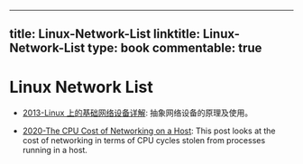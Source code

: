 
---
title: Linux-Network-List
linktitle: Linux-Network-List
type: book
commentable: true
---

# Linux Network List

- [2013-Linux 上的基础网络设备详解](https://www.ibm.com/developerworks/cn/linux/1310_xiawc_networkdevice/): 抽象网络设备的原理及使用。

- [2020-The CPU Cost of Networking on a Host](https://people.kernel.org/dsahern/the-cpu-cost-of-networking-on-a-host): This post looks at the cost of networking in terms of CPU cycles stolen from processes running in a host.
    